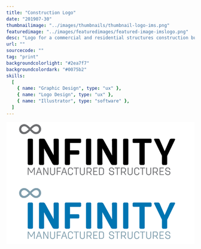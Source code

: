 ```yaml
---
title: "Construction Logo"
date: "201907-30"
thumbnailimage: "../images/thumbnails/thumbnail-logo-ims.png"
featuredimage: "../images/featuredimages/featured-image-imslogo.png"
desc: "Logo for a commercial and residential structures construction business. I was free to design whatever concept I wanted. I knew that I wanted to a modern design that communicated precision, and the name “Infinity” suggested an obvious mark. I played with a number of ideas, including rectangular structures in 3-point perspective, and combining the letter “i” and the infinity symbol. Ultimately, while playing around with the infinity symbol and type, I discovered that setting the infinity symbol above the first letter “i” created an interesting relationship between mark and type. I settled on Antartica Rounded for the type face. A well rendered sans serif with rounded terminals, it is modern and precise but friendly at the same time."
url: ""
sourcecode: ""
tag: "print"
backgroundcolorlight: "#2ea7f7"
backgroundcolordark: "#0075b2"
skills:
  [
    { name: "Graphic Design", type: "ux" },
    { name: "Logo Design", type: "ux" },
    { name: "Illustrator", type: "software" },
  ]
---
```


![alt text](../images/logos/Infinity-Manufactured-Structures-logo-final.png "IMS logo final")
